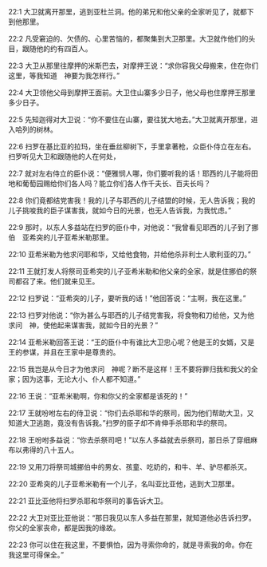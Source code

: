 <a id="1"></a>22:1  大卫就离开那里，逃到亚杜兰洞。他的弟兄和他父亲的全家听见了，就都下到他那里。  

<a id="2"></a>22:2  凡受窘迫的、欠债的、心里苦恼的，都聚集到大卫那里。大卫就作他们的头目，跟随他的约有四百人。  

<a id="3"></a>22:3  大卫从那里往摩押的米斯巴去，对摩押王说：“求你容我父母搬来，住在你们这里，等我知道　神要为我怎样行。”  

<a id="4"></a>22:4  大卫领他父母到摩押王面前。大卫住山寨多少日子，他父母也住摩押王那里多少日子。  

<a id="5"></a>22:5  先知迦得对大卫说：“你不要住在山寨，要往犹大地去。”大卫就离开那里，进入哈列的树林。  

<a id="6"></a>22:6  扫罗在基比亚的拉玛，坐在垂丝柳树下，手里拿著枪，众臣仆侍立在左右。扫罗听见大卫和跟随他的人在何处，  

<a id="7"></a>22:7  就对左右侍立的臣仆说：“便雅悯人哪，你们要听我的话！耶西的儿子能将田地和葡萄园赐给你们各人吗？能立你们各人作千夫长、百夫长吗？  

<a id="8"></a>22:8  你们竟都结党害我！我的儿子与耶西的儿子结盟的时候，无人告诉我；我的儿子挑唆我的臣子谋害我，就如今日的光景，也无人告诉我，为我忧虑。”  

<a id="9"></a>22:9  那时，以东人多益站在扫罗的臣仆中，对他说：“我曾看见耶西的儿子到了挪伯　亚希突的儿子亚希米勒那里。  

<a id="10"></a>22:10  亚希米勒为他求问耶和华，又给他食物，并给他杀非利士人歌利亚的刀。”  

<a id="11"></a>22:11  王就打发人将祭司亚希突的儿子亚希米勒和他父亲的全家，就是住挪伯的祭司都召了来。他们就来见王。  

<a id="12"></a>22:12  扫罗说：“亚希突的儿子，要听我的话！”他回答说：“主啊，我在这里。”  

<a id="13"></a>22:13  扫罗对他说：“你为甚么与耶西的儿子结党害我，将食物和刀给他，又为他求问　神，使他起来谋害我，就如今日的光景？”  

<a id="14"></a>22:14  亚希米勒回答王说：“王的臣仆中有谁比大卫忠心呢？他是王的女婿，又是王的参谋，并且在王家中是尊贵的。  

<a id="15"></a>22:15  我岂是从今日才为他求问　神呢？断不是这样！王不要将罪归我和我父的全家；因为这事，无论大小、仆人都不知道。”  

<a id="16"></a>22:16  王说：“亚希米勒啊，你和你父的全家都是该死的！”  

<a id="17"></a>22:17  王就吩咐左右的侍卫说：“你们去杀耶和华的祭司，因为他们帮助大卫，又知道大卫逃跑，竟没有告诉我。”扫罗的臣子却不肯伸手杀耶和华的祭司。  

<a id="18"></a>22:18  王吩咐多益说：“你去杀祭司吧！”以东人多益就去杀祭司，那日杀了穿细麻布以弗得的八十五人。  

<a id="19"></a>22:19  又用刀将祭司城挪伯中的男女、孩童、吃奶的，和牛、羊、驴尽都杀灭。  

<a id="20"></a>22:20  亚希突的儿子亚希米勒有一个儿子，名叫亚比亚他，逃到大卫那里。  

<a id="21"></a>22:21  亚比亚他将扫罗杀耶和华祭司的事告诉大卫。  

<a id="22"></a>22:22  大卫对亚比亚他说：“那日我见以东人多益在那里，就知道他必告诉扫罗。你父的全家丧命，都是因我的缘故。  

<a id="23"></a>22:23  你可以住在我这里，不要惧怕，因为寻索你命的，就是寻索我的命。你在我这里可得保全。”  
